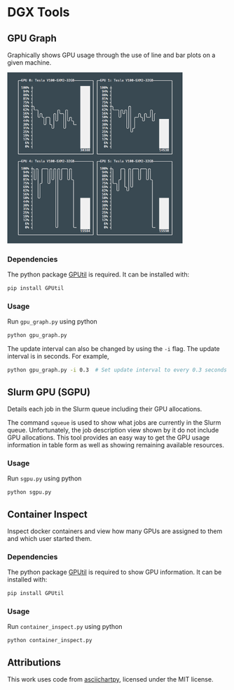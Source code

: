 # DGX Tools
## GPU Graph
Graphically shows GPU usage through the use of line and bar plots on a given machine.

![Screenshot of GPU Graph in use](media/screenshot.png)

### Dependencies
The python package [GPUtil](https://pypi.org/project/GPUtil/) is required. 
It can be installed with:

```bash
pip install GPUtil
```

### Usage
Run `gpu_graph.py` using python

```bash
python gpu_graph.py
```

The update interval can also be changed by using the `-i` flag.
The update interval is in seconds.
For example,

```bash
python gpu_graph.py -i 0.3  # Set update interval to every 0.3 seconds
```

## Slurm GPU (SGPU)
Details each job in the Slurm queue including their GPU allocations.

The command `squeue` is used to show what jobs are currently in the Slurm queue.
Unfortunately, the job description view shown by it do not include GPU allocations.
This tool provides an easy way to get the GPU usage information in table form as well as showing remaining available resources. 

### Usage
Run `sgpu.py` using python

```bash
python sgpu.py
```

## Container Inspect
Inspect docker containers and view how many GPUs are assigned to them and which user started them.

### Dependencies
The python package [GPUtil](https://pypi.org/project/GPUtil/) is required to show GPU information. 
It can be installed with:

```bash
pip install GPUtil
```

### Usage
Run `container_inspect.py` using python

```bash
python container_inspect.py
```


## Attributions
This work uses code from [asciichartpy](https://pypi.org/project/asciichartpy/), licensed under the MIT license.
